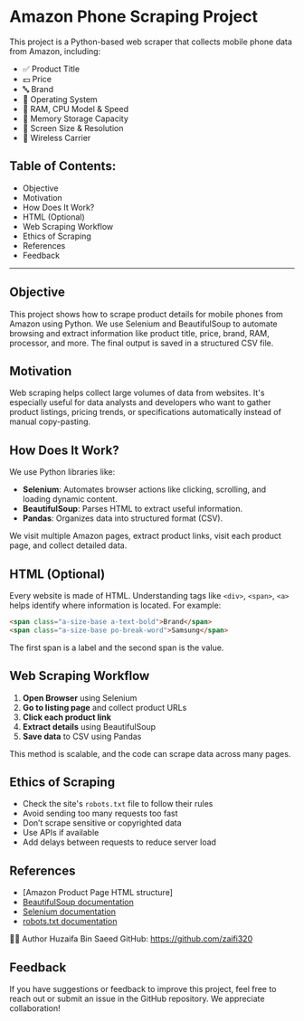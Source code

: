 # Amazon Phone Scraping Project

This project is a Python-based web scraper that collects mobile phone data from Amazon, including:

- ✅ Product Title
- 💵 Price
- 🔤 Brand
- 📱 Operating System
- 🧠 RAM, CPU Model & Speed
- 💾 Memory Storage Capacity
- 📐 Screen Size & Resolution
- 📡 Wireless Carrier

## Table of Contents:

* Objective
* Motivation
* How Does It Work?
* HTML (Optional)
* Web Scraping Workflow
* Ethics of Scraping
* References
* Feedback

---

## Objective

This project shows how to scrape product details for mobile phones from Amazon using Python. We use Selenium and BeautifulSoup to automate browsing and extract information like product title, price, brand, RAM, processor, and more. The final output is saved in a structured CSV file.

## Motivation

Web scraping helps collect large volumes of data from websites. It's especially useful for data analysts and developers who want to gather product listings, pricing trends, or specifications automatically instead of manual copy-pasting.

## How Does It Work?

We use Python libraries like:

* **Selenium**: Automates browser actions like clicking, scrolling, and loading dynamic content.
* **BeautifulSoup**: Parses HTML to extract useful information.
* **Pandas**: Organizes data into structured format (CSV).

We visit multiple Amazon pages, extract product links, visit each product page, and collect detailed data.

## HTML (Optional)

Every website is made of HTML. Understanding tags like `<div>`, `<span>`, `<a>` helps identify where information is located. For example:

```html
<span class="a-size-base a-text-bold">Brand</span>
<span class="a-size-base po-break-word">Samsung</span>
```

The first span is a label and the second span is the value.

## Web Scraping Workflow

1. **Open Browser** using Selenium
2. **Go to listing page** and collect product URLs
3. **Click each product link**
4. **Extract details** using BeautifulSoup
5. **Save data** to CSV using Pandas

This method is scalable, and the code can scrape data across many pages.

## Ethics of Scraping

* Check the site's `robots.txt` file to follow their rules
* Avoid sending too many requests too fast
* Don’t scrape sensitive or copyrighted data
* Use APIs if available
* Add delays between requests to reduce server load

## References

* \[Amazon Product Page HTML structure]
* [BeautifulSoup documentation](https://www.crummy.com/software/BeautifulSoup/)
* [Selenium documentation](https://www.selenium.dev/documentation/)
* [robots.txt documentation](https://www.robotstxt.org/)

👨‍💻 Author
Huzaifa Bin Saeed
GitHub: https://github.com/zaifi320

## Feedback

If you have suggestions or feedback to improve this project, feel free to reach out or submit an issue in the GitHub repository. We appreciate collaboration!
